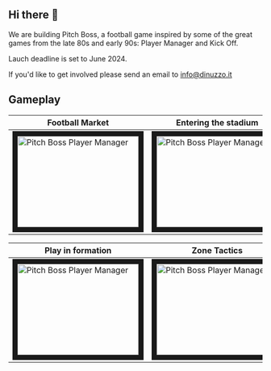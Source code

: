 ## Hi there 👋

We are building Pitch Boss, a football game inspired by some of the great games from the late 80s and early 90s: Player Manager and Kick Off.
  
Lauch deadline is set to June 2024.  

If you'd like to get involved please send an email to info@dinuzzo.it 

## Gameplay
| Football Market | Entering the stadium |
| ------------- | ------------- | 
| <a href="http://www.youtube.com/watch?feature=player_embedded&v=0rWYmUCCchU" target="_blank"><img src="http://img.youtube.com/vi/0rWYmUCCchU/0.jpg" alt="Pitch Boss Player Manager" width="240" height="180" border="10" /></a> | <a href="http://www.youtube.com/watch?feature=player_embedded&v=eGSMtrtm4Io" target="_blank"><img src="http://img.youtube.com/vi/eGSMtrtm4Io/0.jpg" alt="Pitch Boss Player Manager" width="240" height="180" border="10" /></a> |

| Play in formation | Zone Tactics |
| ------------- | ------------- | 
| <a href="http://www.youtube.com/watch?feature=player_embedded&v=fh___SSuGd4" target="_blank"><img src="http://img.youtube.com/vi/fh___SSuGd4/0.jpg" alt="Pitch Boss Player Manager" width="240" height="180" border="10" /></a>  | <a href="http://www.youtube.com/watch?feature=player_embedded&v=oGDym0pSWLM" target="_blank"><img src="http://img.youtube.com/vi/oGDym0pSWLM/0.jpg" alt="Pitch Boss Player Manager" width="240" height="180" border="10" /></a> |
<!--
**Here are some ideas to get you started:**

🙋‍♀️ A short introduction - what is your organization all about?
🌈 Contribution guidelines - how can the community get involved?
👩‍💻 Useful resources - where can the community find your docs? Is there anything else the community should know?
🍿 Fun facts - what does your team eat for breakfast?
🧙 Remember, you can do mighty things with the power of [Markdown](https://docs.github.com/github/writing-on-github/getting-started-with-writing-and-formatting-on-github/basic-writing-and-formatting-syntax)
-->
